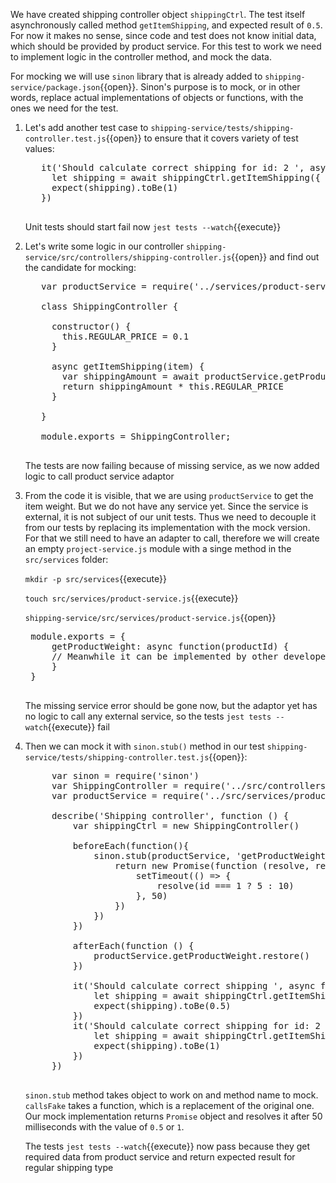 We have created shipping controller object `shippingCtrl`. The test itself asynchronously called method `getItemShipping`, and expected result of `0.5`. For now it makes no sense, since code and test does not know initial data, which should be provided by product service. For this test to work we need to implement logic in the controller method, and mock the data.

For mocking we will use `sinon` library that is already added to `shipping-service/package.json`{{open}}. Sinon's purpose is to mock, or in other words, replace actual implementations of objects or functions, with the ones we need for the test.

1. Let's add another test case to `shipping-service/tests/shipping-controller.test.js`{{open}} to ensure that it covers variety of test values:

    <pre class="file hljs js" data-target="clipboard">
      it('Should calculate correct shipping for id: 2 ', async function () {
        let shipping = await shippingCtrl.getItemShipping({ id: 2, type: 'standard' })
        expect(shipping).toBe(1)
      })
    </pre>

    Unit tests should start fail now `jest tests --watch`{{execute}}

1. Let's write some logic in our controller `shipping-service/src/controllers/shipping-controller.js`{{open}} and find out the candidate for mocking:

    <pre class="file hljs js" data-filename="shipping-service/src/controllers/shipping-controller.js" data-target="replace">
      var productService = require('../services/product-service')

      class ShippingController {

        constructor() {
          this.REGULAR_PRICE = 0.1
        }

        async getItemShipping(item) {
          var shippingAmount = await productService.getProductWeight(item.id)
          return shippingAmount * this.REGULAR_PRICE
        }

      }

      module.exports = ShippingController;
    </pre>

    The tests are now failing because of missing service, as we now added logic to call product service adaptor

1. From the code it is visible, that we are using `productService` to get the item weight. But we do not have any service yet. Since the service is external, it is not subject of our unit tests. Thus we need to decouple it from our tests by replacing its implementation with the mock version. For that we still need to have an adapter to call, therefore we will create an empty `project-service.js` module with a singe method in the `src/services` folder:

    `mkdir -p src/services`{{execute}}

    `touch src/services/product-service.js`{{execute}}

    `shipping-service/src/services/product-service.js`{{open}}

    <pre class="file hljs js" data-filename="shipping-service/src/services/product-service.js" data-target="replace">
    module.exports = {
        getProductWeight: async function(productId) {
        // Meanwhile it can be implemented by other developers
        }
    }
    </pre>

    The missing service error should be gone now, but the adaptor yet has no logic to call any external service, so the tests `jest tests --watch`{{execute}} fail

1. Then we can mock it with `sinon.stub()` method in our test `shipping-service/tests/shipping-controller.test.js`{{open}}:

    <pre class="file hljs js" data-filename="shipping-service/tests/shipping-controller.test.js" data-target="replace">
        var sinon = require('sinon')
        var ShippingController = require('../src/controllers/shipping-controller')
        var productService = require('../src/services/product-service')

        describe('Shipping controller', function () {
            var shippingCtrl = new ShippingController()

            beforeEach(function(){
                sinon.stub(productService, 'getProductWeight').callsFake(async function(id) {
                    return new Promise(function (resolve, reject) {
                        setTimeout(() => {
                            resolve(id === 1 ? 5 : 10)
                        }, 50)
                    })
                })
            })

            afterEach(function () {
                productService.getProductWeight.restore()
            })

            it('Should calculate correct shipping ', async function () {
                let shipping = await shippingCtrl.getItemShipping({ id: 1, type: 'standard' })
                expect(shipping).toBe(0.5)
            })
            it('Should calculate correct shipping for id: 2 ', async function () {
                let shipping = await shippingCtrl.getItemShipping({ id: 2, type: 'standard' })
                expect(shipping).toBe(1)
            })
        })
    </pre>

   `sinon.stub` method takes object to work on and method name to mock. `callsFake` takes a function, which is a replacement of the original one.
   Our mock implementation returns `Promise` object and resolves it after 50 milliseconds with the value of `0.5` or `1`.

   The tests `jest tests --watch`{{execute}} now pass because they get required data from product service and return expected result for regular shipping type
